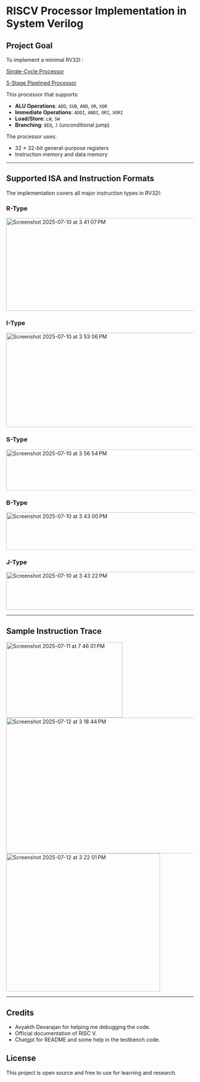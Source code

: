 # RISCV Processor Implementation in System Verilog

##  Project Goal

To implement a minimal RV32I :

[Single-Cycle Processor](https://github.com/JaiViswaiswaren/RISCV-SystemVerilog/tree/main/Single-Cycle) 

[5-Stage Pipelined Processor](https://github.com/JaiViswaiswaren/RISCV-SystemVerilog/tree/main/5-Stage-Pipeline) 

This processor that supports:

* **ALU Operations**: `ADD`, `SUB`, `AND`, `OR`, `XOR`
* **Immediate Operations**: `ADDI`, `ANDI`, `ORI`, `XORI`
* **Load/Store**: `LW`, `SW`
* **Branching**: `BEQ`, `J` (unconditional jump)

The processor uses:

* 32 × 32-bit general-purpose registers
* Instruction memory and data memory

---

##  Supported ISA and Instruction Formats

The implementation covers all major instruction types in RV32I:

### R-Type
<img width="642" height="249" alt="Screenshot 2025-07-10 at 3 41 07 PM" src="https://github.com/user-attachments/assets/78cffc17-d458-4d22-b9bc-ba2761fe7fd2" />

### I-Type
<img width="651" height="254" alt="Screenshot 2025-07-10 at 3 53 06 PM" src="https://github.com/user-attachments/assets/67190674-9eee-4643-8eee-d23dc98f67ee" />

### S-Type
<img width="683" height="110" alt="Screenshot 2025-07-10 at 3 56 54 PM" src="https://github.com/user-attachments/assets/2b568169-9bb7-41ff-a65c-cea9c082dc56" />

### B-Type
<img width="772" height="101" alt="Screenshot 2025-07-10 at 3 43 00 PM" src="https://github.com/user-attachments/assets/e6556205-2066-4074-86b9-aada5ca3c064" />

### J-Type
<img width="706" height="102" alt="Screenshot 2025-07-10 at 3 43 22 PM" src="https://github.com/user-attachments/assets/4110b923-705d-4284-b9a4-e92e8c64c97a" />


---

## Sample Instruction Trace
<img width="312" height="203" alt="Screenshot 2025-07-11 at 7 46 01 PM" src="https://github.com/user-attachments/assets/3844b66b-973d-4157-92e1-6db8acdd6224" />
<img width="815" height="365" alt="Screenshot 2025-07-12 at 3 18 44 PM" src="https://github.com/user-attachments/assets/989e7e08-e729-42d5-b406-2e84b79f9817" />
<img width="413" height="371" alt="Screenshot 2025-07-12 at 3 22 01 PM" src="https://github.com/user-attachments/assets/b1e69fb2-ff1a-4e4e-8083-7b73e31792b3" />

---

## Credits
* Avyakth Devarajan for helping me debugging the code.
* Official documentation of RISC V.
* Chatgpt for README and some help in the testbench code.

##  License

This project is open source and free to use for learning and research.
